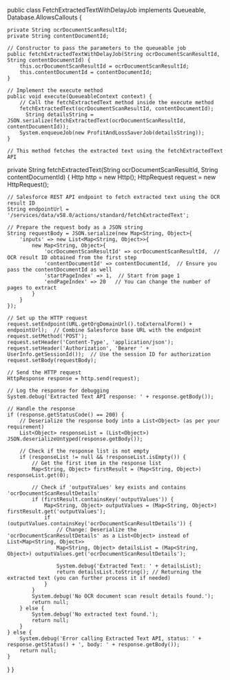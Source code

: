 public class FetchExtractedTextWithDelayJob implements Queueable, Database.AllowsCallouts { 

    private String ocrDocumentScanResultId;
    private String contentDocumentId;

    // Constructor to pass the parameters to the queueable job
    public fetchExtractedTextWithDelayJob(String ocrDocumentScanResultId, String contentDocumentId) {
        this.ocrDocumentScanResultId = ocrDocumentScanResultId;
        this.contentDocumentId = contentDocumentId;
    }

    // Implement the execute method
    public void execute(QueueableContext context) {
        // Call the fetchExtractedText method inside the execute method
        fetchExtractedText(ocrDocumentScanResultId, contentDocumentId);
          String detailsString = JSON.serialize(fetchExtractedText(ocrDocumentScanResultId, contentDocumentId)); 
        System.enqueueJob(new ProfitAndLossSaverJob(detailsString));
    }

    // This method fetches the extracted text using the fetchExtractedText API
private String fetchExtractedText(String ocrDocumentScanResultId, String contentDocumentId) {
    Http http = new Http();
    HttpRequest request = new HttpRequest();

    // Salesforce REST API endpoint to fetch extracted text using the OCR result ID
    String endpointUrl = '/services/data/v58.0/actions/standard/fetchExtractedText';

    // Prepare the request body as a JSON string
    String requestBody = JSON.serialize(new Map<String, Object>{
        'inputs' => new List<Map<String, Object>>{
            new Map<String, Object>{
                'ocrDocumentScanResultId' => ocrDocumentScanResultId,  // OCR result ID obtained from the first step
                'contentDocumentId' => contentDocumentId,  // Ensure you pass the contentDocumentId as well
                'startPageIndex' => 1,  // Start from page 1
                'endPageIndex' => 20   // You can change the number of pages to extract
            }
        }
    });

    // Set up the HTTP request
    request.setEndpoint(URL.getOrgDomainUrl().toExternalForm() + endpointUrl);  // Combine Salesforce base URL with the endpoint
    request.setMethod('POST');
    request.setHeader('Content-Type', 'application/json');
    request.setHeader('Authorization', 'Bearer ' + UserInfo.getSessionId());  // Use the session ID for authorization
    request.setBody(requestBody);

    // Send the HTTP request
    HttpResponse response = http.send(request);

    // Log the response for debugging
    System.debug('Extracted Text API response: ' + response.getBody());

    // Handle the response
    if (response.getStatusCode() == 200) {
        // Deserialize the response body into a List<Object> (as per your requirement)
        List<Object> responseList = (List<Object>) JSON.deserializeUntyped(response.getBody());

        // Check if the response list is not empty
        if (responseList != null && !responseList.isEmpty()) {
            // Get the first item in the response list
            Map<String, Object> firstResult = (Map<String, Object>) responseList.get(0);

            // Check if 'outputValues' key exists and contains 'ocrDocumentScanResultDetails'
            if (firstResult.containsKey('outputValues')) {
                Map<String, Object> outputValues = (Map<String, Object>) firstResult.get('outputValues');
                if (outputValues.containsKey('ocrDocumentScanResultDetails')) {
                    // Change: Deserialize the 'ocrDocumentScanResultDetails' as a List<Object> instead of List<Map<String, Object>>
                    Map<String, Object> detailsList = (Map<String, Object>) outputValues.get('ocrDocumentScanResultDetails');

                    System.debug('Extracted Text: ' + detailsList);
                    return detailsList.toString(); // Returning the extracted text (you can further process it if needed)
                }
            }
            System.debug('No OCR document scan result details found.');
            return null;
        } else {
            System.debug('No extracted text found.');
            return null;
        }
    } else {
        System.debug('Error calling Extracted Text API, status: ' + response.getStatus() + ', body: ' + response.getBody());
        return null;
    }
}
}
